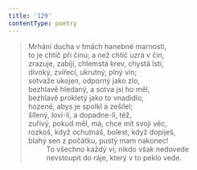 ```yaml
---
title: '129'
contentType: poetry
---
```


> Mrhání ducha v tmách hanebné marnosti,  
> to je chtíč při činu; a než chtíč uzrá v čin,  
> zrazuje, zabíjí, chlemstá krev, chystá lsti,  
> divoký, zvířecí, ukrutný, plný vin;  
> sotvaže ukojen, odporný jako zlo,  
> bezhlavě hledaný, a sotva jsi ho měl,  
> bezhlavě prokletý jako to vnadidlo,  
> hozené, abys je spolkl a zešílel;  
> šílený, loví-li, a dopadne-li, též,  
> zuřivý, pokud měl, má, chce mít svoji věc,  
> rozkoš, když ochutnáš, bolest, když dopiješ,  
> blahý sen z počátku, pustý mam nakonec!  
>          To všechno každý ví; nikdo však nedovede  
>          nevstoupit do ráje, který v to peklo vede.
